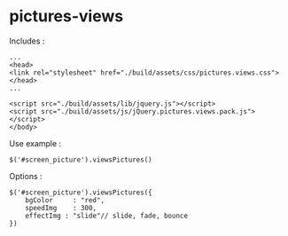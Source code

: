 # pictures-views




Includes :
```
...
<head>
<link rel="stylesheet" href="./build/assets/css/pictures.views.css">
</head>
...

<script src="./build/assets/lib/jquery.js"></script>
<script src="./build/assets/js/jQuery.pictures.views.pack.js"></script>
</body>
```

Use example :
```
$('#screen_picture').viewsPictures()
```


Options :
```
$('#screen_picture').viewsPictures({
    bgColor     : "red",
    speedImg    : 300,
    effectImg : "slide"// slide, fade, bounce
})
```
